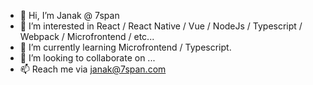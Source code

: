 - 👋 Hi, I’m Janak @ 7span
- 👀 I’m interested in React / React Native / Vue / NodeJs / Typescript / Webpack / Microfrontend / etc...
- 🌱 I’m currently learning Microfrontend / Typescript.
- 💞️ I’m looking to collaborate on ...
- 📫 Reach me via janak@7span.com

<!---
Janak7span/Janak7span is a ✨ special ✨ repository because its `README.md` (this file) appears on your GitHub profile.
You can click the Preview link to take a look at your changes.
--->
